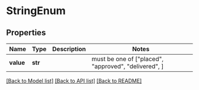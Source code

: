 # StringEnum

## Properties
Name | Type | Description | Notes
------------ | ------------- | ------------- | -------------
**value** | **str** |  |  must be one of ["placed", "approved", "delivered", ]

[[Back to Model list]](../README.md#documentation-for-models) [[Back to API list]](../README.md#documentation-for-api-endpoints) [[Back to README]](../README.md)


